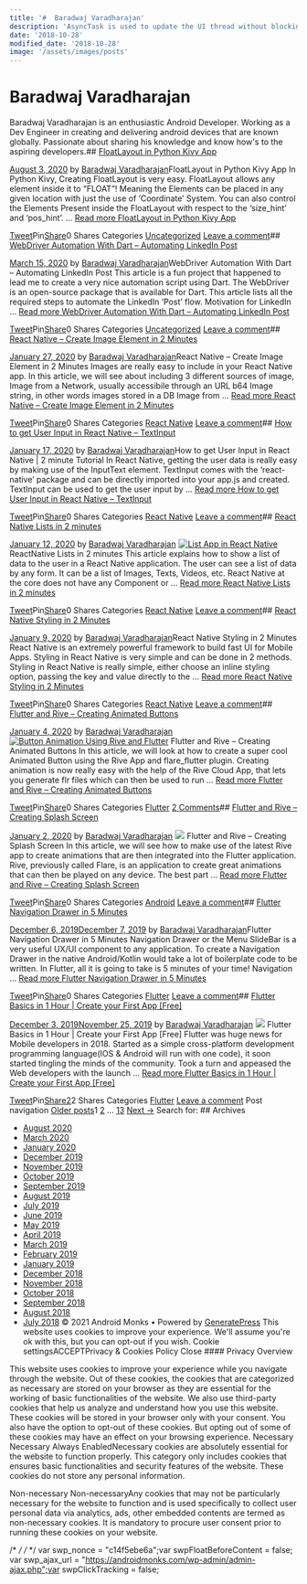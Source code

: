```yaml
---
title: '#  Baradwaj Varadharajan'
description: 'AsyncTask is used to update the UI thread without blocking it. In this tutorial we update the Progressbar in the background using a AsyncTask.'
date: '2018-10-28'
modified_date: '2018-10-28'
image: '/assets/images/posts'
---
```

#  Baradwaj Varadharajan

Baradwaj Varadharajan is an enthusiastic Android Developer. Working as a Dev Engineer in creating and delivering android devices that are known globally. Passionate about sharing his knowledge and know how's to the aspiring developers.## [FloatLayout in Python Kivy App](https://androidmonks.com/floatlayout-in-python-kivy-app/)

 [August 3, 2020](https://androidmonks.com/floatlayout-in-python-kivy-app/ "4:55 pm") by [Baradwaj Varadharajan](https://androidmonks.com/author/admin/ "View all posts by Baradwaj Varadharajan")FloatLayout in Python Kivy App In Python Kivy, Creating FloatLayout is very easy. FloatLayout allows any element inside it to “FLOAT”! Meaning the Elements can be placed in any given location with just the use of ‘Coordinate’ System. You can also control the Elements Present inside the FloatLayout with respect to the ‘size\_hint’ and ‘pos\_hint’. … [Read more FloatLayout in Python Kivy App](https://androidmonks.com/floatlayout-in-python-kivy-app/ "FloatLayout in Python Kivy App")

[Tweet](https://twitter.com/intent/tweet?text=FloatLayout+in+Python+Kivy+App&url=https%3A%2F%2Fandroidmonks.com%2Ffloatlayout-in-python-kivy-app%2F)Pin[Share](https://www.facebook.com/share.php?u=https%3A%2F%2Fandroidmonks.com%2Ffloatlayout-in-python-kivy-app%2F)0 Shares Categories [Uncategorized](https://androidmonks.com/category/uncategorized/) [Leave a comment](https://androidmonks.com/floatlayout-in-python-kivy-app/#respond)## [WebDriver Automation With Dart – Automating LinkedIn Post](https://androidmonks.com/dart-webdriver-automation-linkedin/)

 [March 15, 2020](https://androidmonks.com/dart-webdriver-automation-linkedin/ "2:53 pm") by [Baradwaj Varadharajan](https://androidmonks.com/author/admin/ "View all posts by Baradwaj Varadharajan")WebDriver Automation With Dart – Automating LinkedIn Post This article is a fun project that happened to lead me to create a very nice automation script using Dart. The WebDriver is an open-source package that is available for Dart. This article lists all the required steps to automate the LinkedIn ‘Post’ flow. Motivation for LinkedIn … [Read more WebDriver Automation With Dart – Automating LinkedIn Post](https://androidmonks.com/dart-webdriver-automation-linkedin/ "WebDriver Automation With Dart – Automating LinkedIn Post")

[Tweet](https://twitter.com/intent/tweet?text=WebDriver+Automation+With+Dart+-+Automating+LinkedIn+Post&url=https%3A%2F%2Fandroidmonks.com%2Fdart-webdriver-automation-linkedin%2F)Pin[Share](https://www.facebook.com/share.php?u=https%3A%2F%2Fandroidmonks.com%2Fdart-webdriver-automation-linkedin%2F)0 Shares Categories [Uncategorized](https://androidmonks.com/category/uncategorized/) [Leave a comment](https://androidmonks.com/dart-webdriver-automation-linkedin/#respond)## [React Native – Create Image Element in 2 Minutes](https://androidmonks.com/react-native-image-element/)

 [January 27, 2020](https://androidmonks.com/react-native-image-element/ "5:25 pm") by [Baradwaj Varadharajan](https://androidmonks.com/author/admin/ "View all posts by Baradwaj Varadharajan")React Native – Create Image Element in 2 Minutes Images are really easy to include in your React Native app. In this article, we will see about including 3 different sources of image, Image from a Network, usually accessibile through an URL b64 Image string, in other words images stored in a DB Image from … [Read more React Native – Create Image Element in 2 Minutes](https://androidmonks.com/react-native-image-element/ "React Native – Create Image Element in 2 Minutes")

[Tweet](https://twitter.com/intent/tweet?text=React+Native+-+Create+Image+Element+in+2+Minutes&url=https%3A%2F%2Fandroidmonks.com%2Freact-native-image-element%2F)Pin[Share](https://www.facebook.com/share.php?u=https%3A%2F%2Fandroidmonks.com%2Freact-native-image-element%2F)0 Shares Categories [React Native](https://androidmonks.com/category/react-native/) [Leave a comment](https://androidmonks.com/react-native-image-element/#respond)## [How to get User Input in React Native – TextInput](https://androidmonks.com/react-native-textinput/)

 [January 17, 2020](https://androidmonks.com/react-native-textinput/ "3:39 am") by [Baradwaj Varadharajan](https://androidmonks.com/author/admin/ "View all posts by Baradwaj Varadharajan")How to get User Input in React Native | 2 minute Tutorial In React Native, getting the user data is really easy by making use of the InputText element. TextInput comes with the ‘react-native’ package and can be directly imported into your app.js and created. TextInput can be used to get the user input by … [Read more How to get User Input in React Native – TextInput](https://androidmonks.com/react-native-textinput/ "How to get User Input in React Native – TextInput")

[Tweet](https://twitter.com/intent/tweet?text=How+to+get+User+Input+in+React+Native+-+TextInput&url=https%3A%2F%2Fandroidmonks.com%2Freact-native-textinput%2F)Pin[Share](https://www.facebook.com/share.php?u=https%3A%2F%2Fandroidmonks.com%2Freact-native-textinput%2F)0 Shares Categories [React Native](https://androidmonks.com/category/react-native/) [Leave a comment](https://androidmonks.com/react-native-textinput/#respond)## [React Native Lists in 2 minutes](https://androidmonks.com/react-native-lists/)

 [January 12, 2020](https://androidmonks.com/react-native-lists/ "8:44 am") by [Baradwaj Varadharajan](https://androidmonks.com/author/admin/ "View all posts by Baradwaj Varadharajan")  [![List App in React Native](data:image/gif;base64,R0lGODlhAQABAIAAAAAAAP///yH5BAEAAAAALAAAAAABAAEAAAIBRAA7)![List App in React Native](https://androidmonks.com/wp-content/uploads/2020/01/Screenshot-from-2020-01-08-07-45-47.png)](https://androidmonks.com/react-native-lists/) ReactNative Lists in 2 minutes This article explains how to show a list of data to the user in a React Native application. The user can see a list of data by any form. It can be a list of Images, Texts, Videos, etc. React Native at the core does not have any Component or … [Read more React Native Lists in 2 minutes](https://androidmonks.com/react-native-lists/ "React Native Lists in 2 minutes")

[Tweet](https://twitter.com/intent/tweet?text=React+Native+Lists+in+2+minutes&url=https%3A%2F%2Fandroidmonks.com%2Freact-native-lists%2F)Pin[Share](https://www.facebook.com/share.php?u=https%3A%2F%2Fandroidmonks.com%2Freact-native-lists%2F)0 Shares Categories [React Native](https://androidmonks.com/category/react-native/) [Leave a comment](https://androidmonks.com/react-native-lists/#respond)## [React Native Styling in 2 Minutes](https://androidmonks.com/react-native-styling/)

 [January 9, 2020](https://androidmonks.com/react-native-styling/ "3:15 pm") by [Baradwaj Varadharajan](https://androidmonks.com/author/admin/ "View all posts by Baradwaj Varadharajan")React Native Styling in 2 Minutes React Native is an extremely powerful framework to build fast UI for Mobile Apps. Styling in React Native is very simple and can be done in 2 methods. Styling in React Native is really simple, either choose an inline styling option, passing the key and value directly to the … [Read more React Native Styling in 2 Minutes](https://androidmonks.com/react-native-styling/ "React Native Styling in 2 Minutes")

[Tweet](https://twitter.com/intent/tweet?text=React+Native+Styling+in+2+Minutes&url=https%3A%2F%2Fandroidmonks.com%2Freact-native-styling%2F)Pin[Share](https://www.facebook.com/share.php?u=https%3A%2F%2Fandroidmonks.com%2Freact-native-styling%2F)0 Shares Categories [React Native](https://androidmonks.com/category/react-native/) [Leave a comment](https://androidmonks.com/react-native-styling/#respond)## [Flutter and Rive – Creating Animated Buttons](https://androidmonks.com/flutter-rive-animated-buttons/)

 [January 4, 2020](https://androidmonks.com/flutter-rive-animated-buttons/ "4:44 am") by [Baradwaj Varadharajan](https://androidmonks.com/author/admin/ "View all posts by Baradwaj Varadharajan")  [![Button Animation Using Rive and Flutter](data:image/gif;base64,R0lGODlhAQABAIAAAAAAAP///yH5BAEAAAAALAAAAAABAAEAAAIBRAA7)![Button Animation Using Rive and Flutter](https://androidmonks.com/wp-content/uploads/2020/01/buttonriveanim.gif)](https://androidmonks.com/flutter-rive-animated-buttons/) Flutter and Rive – Creating Animated Buttons In this article, we will look at how to create a super cool Animated Button using the Rive App and flare\_flutter plugin. Creating animation is now really easy with the help of the Rive Cloud App, that lets you generate flr files which can then be used to run … [Read more Flutter and Rive – Creating Animated Buttons](https://androidmonks.com/flutter-rive-animated-buttons/ "Flutter and Rive – Creating Animated Buttons")

[Tweet](https://twitter.com/intent/tweet?text=Flutter+and+Rive+-+Creating+Animated+Buttons&url=https%3A%2F%2Fandroidmonks.com%2Fflutter-rive-animated-buttons%2F)Pin[Share](https://www.facebook.com/share.php?u=https%3A%2F%2Fandroidmonks.com%2Fflutter-rive-animated-buttons%2F)0 Shares Categories [Flutter](https://androidmonks.com/category/flutter/) [2 Comments](https://androidmonks.com/flutter-rive-animated-buttons/#comments)## [Flutter and Rive – Creating Splash Screen](https://androidmonks.com/flutter-rive-splash-screen/)

 [January 2, 2020](https://androidmonks.com/flutter-rive-splash-screen/ "2:54 am") by [Baradwaj Varadharajan](https://androidmonks.com/author/admin/ "View all posts by Baradwaj Varadharajan")  [![](data:image/gif;base64,R0lGODlhAQABAIAAAAAAAP///yH5BAEAAAAALAAAAAABAAEAAAIBRAA7)![](https://androidmonks.com/wp-content/uploads/2020/01/flare-2d_136494.png)](https://androidmonks.com/flutter-rive-splash-screen/) Flutter and Rive – Creating Splash Screen In this article, we will see how to make use of the latest Rive app to create animations that are then integrated into the Flutter application. Rive, previously called Flare, is an application to create great animations that can then be played on any device. The best part … [Read more Flutter and Rive – Creating Splash Screen](https://androidmonks.com/flutter-rive-splash-screen/ "Flutter and Rive – Creating Splash Screen")

[Tweet](https://twitter.com/intent/tweet?text=Flutter+and+Rive+-+Creating+Splash+Screen&url=https%3A%2F%2Fandroidmonks.com%2Fflutter-rive-splash-screen%2F)Pin[Share](https://www.facebook.com/share.php?u=https%3A%2F%2Fandroidmonks.com%2Fflutter-rive-splash-screen%2F)0 Shares Categories [Android](https://androidmonks.com/category/android/) [Leave a comment](https://androidmonks.com/flutter-rive-splash-screen/#respond)## [Flutter Navigation Drawer in 5 Minutes](https://androidmonks.com/flutter-navigation-drawer/)

 [December 6, 2019December 7, 2019](https://androidmonks.com/flutter-navigation-drawer/ "12:00 pm") by [Baradwaj Varadharajan](https://androidmonks.com/author/admin/ "View all posts by Baradwaj Varadharajan")Flutter Navigation Drawer in 5 Minutes Navigation Drawer or the Menu SlideBar is a very useful UX/UI component to any application. To create a Navigation Drawer in the native Android/Kotlin would take a lot of boilerplate code to be written. In Flutter, all it is going to take is 5 minutes of your time! Navigation … [Read more Flutter Navigation Drawer in 5 Minutes](https://androidmonks.com/flutter-navigation-drawer/ "Flutter Navigation Drawer in 5 Minutes")

[Tweet](https://twitter.com/intent/tweet?text=Flutter+Navigation+Drawer+in+5+Minutes&url=https%3A%2F%2Fandroidmonks.com%2Fflutter-navigation-drawer%2F)Pin[Share](https://www.facebook.com/share.php?u=https%3A%2F%2Fandroidmonks.com%2Fflutter-navigation-drawer%2F)0 Shares Categories [Flutter](https://androidmonks.com/category/flutter/) [Leave a comment](https://androidmonks.com/flutter-navigation-drawer/#respond)## [Flutter Basics in 1 Hour | Create your First App [Free]](https://androidmonks.com/flutter-basics-1-hour/)

 [December 3, 2019November 25, 2019](https://androidmonks.com/flutter-basics-1-hour/ "12:00 am") by [Baradwaj Varadharajan](https://androidmonks.com/author/admin/ "View all posts by Baradwaj Varadharajan")  [![](data:image/gif;base64,R0lGODlhAQABAIAAAAAAAP///yH5BAEAAAAALAAAAAABAAEAAAIBRAA7)![](https://androidmonks.com/wp-content/uploads/2019/11/Flutter-in-1-Hour.png)](https://androidmonks.com/flutter-basics-1-hour/) Flutter Basics in 1 Hour | Create your First App [Free] Flutter was huge news for Mobile developers in 2018. Started as a simple cross-platform development programming language(IOS & Android will run with one code), it soon started tingling the minds of the community. Took a turn and appeased the Web developers with the launch … [Read more Flutter Basics in 1 Hour | Create your First App [Free]](https://androidmonks.com/flutter-basics-1-hour/ "Flutter Basics in 1 Hour | Create your First App [Free]")

[Tweet](https://twitter.com/intent/tweet?text=Flutter+Basics+in+1+Hour++Create+your+First+App+%5BFree%5D&url=https%3A%2F%2Fandroidmonks.com%2Fflutter-basics-1-hour%2F)Pin[Share2](https://www.facebook.com/share.php?u=https%3A%2F%2Fandroidmonks.com%2Fflutter-basics-1-hour%2F)2 Shares Categories [Flutter](https://androidmonks.com/category/flutter/) [Leave a comment](https://androidmonks.com/flutter-basics-1-hour/#respond) Post navigation [Older posts](https://androidmonks.com/author/admin/page/2/)1 [2](https://androidmonks.com/author/admin/page/2/) … [13](https://androidmonks.com/author/admin/page/13/) [Next →](https://androidmonks.com/author/admin/page/2/)  Search for:   ## Archives

* [August 2020](https://androidmonks.com/2020/08/)
* [March 2020](https://androidmonks.com/2020/03/)
* [January 2020](https://androidmonks.com/2020/01/)
* [December 2019](https://androidmonks.com/2019/12/)
* [November 2019](https://androidmonks.com/2019/11/)
* [October 2019](https://androidmonks.com/2019/10/)
* [September 2019](https://androidmonks.com/2019/09/)
* [August 2019](https://androidmonks.com/2019/08/)
* [July 2019](https://androidmonks.com/2019/07/)
* [June 2019](https://androidmonks.com/2019/06/)
* [May 2019](https://androidmonks.com/2019/05/)
* [April 2019](https://androidmonks.com/2019/04/)
* [March 2019](https://androidmonks.com/2019/03/)
* [February 2019](https://androidmonks.com/2019/02/)
* [January 2019](https://androidmonks.com/2019/01/)
* [December 2018](https://androidmonks.com/2018/12/)
* [November 2018](https://androidmonks.com/2018/11/)
* [October 2018](https://androidmonks.com/2018/10/)
* [September 2018](https://androidmonks.com/2018/09/)
* [August 2018](https://androidmonks.com/2018/08/)
* [July 2018](https://androidmonks.com/2018/07/)
 © 2021 Android Monks • Powered by [GeneratePress](https://generatepress.com) This website uses cookies to improve your experience. We'll assume you're ok with this, but you can opt-out if you wish. Cookie settingsACCEPTPrivacy & Cookies Policy   Close #### Privacy Overview

This website uses cookies to improve your experience while you navigate through the website. Out of these cookies, the cookies that are categorized as necessary are stored on your browser as they are essential for the working of basic functionalities of the website. We also use third-party cookies that help us analyze and understand how you use this website. These cookies will be stored in your browser only with your consent. You also have the option to opt-out of these cookies. But opting out of some of these cookies may have an effect on your browsing experience.  Necessary  Necessary Always EnabledNecessary cookies are absolutely essential for the website to function properly. This category only includes cookies that ensures basic functionalities and security features of the website. These cookies do not store any personal information.

 Non-necessary  Non-necessaryAny cookies that may not be particularly necessary for the website to function and is used specifically to collect user personal data via analytics, ads, other embedded contents are termed as non-necessary cookies. It is mandatory to procure user consent prior to running these cookies on your website.

  /* <![CDATA[ */
var tocplus = {"visibility\_show":"show","visibility\_hide":"hide","width":"Auto"};
/* ]]> */  /* <![CDATA[ */
var socialWarfare = {"addons":[],"post\_id":"2359","variables":{"emphasizeIcons":false,"powered\_by\_toggle":false,"affiliate\_link":"https:\/\/warfareplugins.com"},"floatBeforeContent":""};
/* ]]> */       var swp\_nonce = "c14f5ebe6a";var swpFloatBeforeContent = false; var swp\_ajax\_url = "https://androidmonks.com/wp-admin/admin-ajax.php";var swpClickTracking = false; 